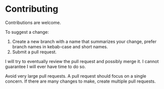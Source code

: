 # Contributing

Contributions are welcome.

To suggest a change:

1. Create a new branch with a name that summarizes your change, prefer branch names in kebab-case and short names.
2. Submit a pull request.

I will try to eventually review the pull request and possibly merge it. I cannot guarantee I will ever have time to do so.

Avoid very large pull requests. A pull request should focus on a single concern. If there are many changes to make, create multiple pull requests.
